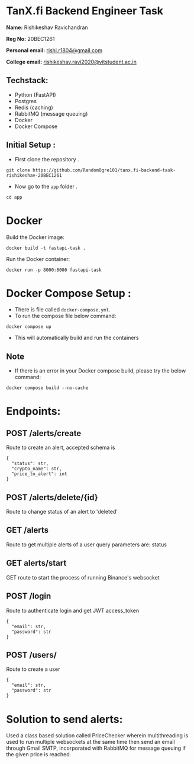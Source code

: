 # TanX.fi Backend Engineer Task

**Name:** Rishikeshav Ravichandran

**Reg No:** 20BEC1261

**Personal email:** rishi.r1804@gmail.com

**College email:** rishikeshav.ravi2020@vitstudent.ac.in

## Techstack:

- Python (FastAPI)
- Postgres
- Redis (caching)
- RabbitMQ (message queuing)
- Docker
- Docker Compose

## Initial Setup :

- First clone the repository .
```
git clone https://github.com/RandomOgre101/tanx.fi-backend-task-rishikeshav-20BEC1261
```
- Now go to the `app` folder .
```
cd app
```

# Docker
Build the Docker image:
```
docker build -t fastapi-task .
```

Run the Docker container:
```
docker run -p 8000:8000 fastapi-task
```

# Docker Compose Setup :

- There is file called `docker-compose.yml`.
- To run the compose file below command:

```
docker compose up
```
- This will automatically build and run the containers

## Note 
- If there is an error in your Docker compose build, please try the below command:
```
docker compose build --no-cache
```


# Endpoints:
## POST /alerts/create
Route to create an alert, accepted schema is 
```
{
  "status": str,
  "crypto_name": str,
  "price_to_alert": int
}
```

## POST /alerts/delete/{id}
Route to change status of an alert to 'deleted'


## GET /alerts
Route to get multiple alerts of a user
query parameters are: status


## GET alerts/start
GET route to start the process of running Binance's websocket


## POST /login
Route to authenticate login and get JWT access_token
```
{
  "email": str,
  "password": str
}
```

## POST /users/
Route to create a user
```
{
  "email": str,
  "password": str
}
```
  

# Solution to send alerts:
Used a class based solution called PriceChecker wherein multithreading is used to run multiple websockets at the same time then send an email through Gmail SMTP, incorporated with RabbitMQ for message queuing if the given price is reached.
